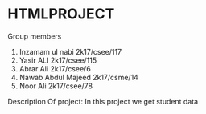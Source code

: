 # HTMLPROJECT 
Group members
1) Inzamam ul nabi 2k17/csee/117
2) Yasir ALI 2k17/csee/115
3) Abrar Ali 2k17/csee/6
4) Nawab Abdul Majeed 2k17/csme/14
5) Noor Ali 2k17/csee/78

Description Of project:
 In this project we get student data 
